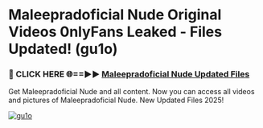 # Maleepradoficial Nude Original Videos 0nlyFans Leaked - Files Updated! (gu1o)

<h3>🔴 CLICK HERE 🌐==►► <a href="https://tinyurl.com/y5r63du9" rel="nofollow">Maleepradoficial Nude Updated Files</a></h3>

Get Maleepradoficial Nude and all content. Now you can access all videos and pictures of Maleepradoficial Nude. New Updated Files 2025!

[![gu1o](https://i.imgur.com/UVo9nyh.gif)](https://tinyurl.com/y5r63du9)